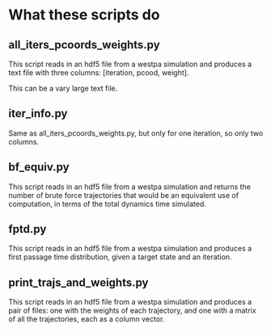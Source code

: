 # What these scripts do

## all_iters_pcoords_weights.py

This script reads in an hdf5 file from a westpa simulation and produces a text file with three columns: [iteration, pcood, weight].

This can be a vary large text file.

## iter_info.py

Same as all_iters_pcoords_weights.py, but only for one iteration, so only two columns.

## bf_equiv.py

This script reads in an hdf5 file from a westpa simulation and returns the number of brute force trajectories that would be an equivalent use of computation, in terms of the total dynamics time simulated.

## fptd.py

This script reads in an hdf5 file from a westpa simulation and produces a first passage time distribution, given a target state and an iteration.

## print_trajs_and_weights.py

This script reads in an hdf5 file from a westpa simulation and produces a pair of files: one with the weights of each trajectory, and one with a matrix of all the trajectories, each as a column vector.
